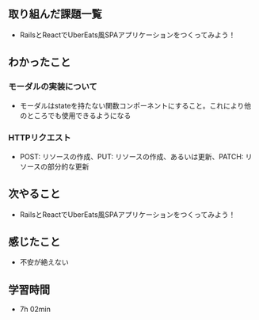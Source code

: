 ## 取り組んだ課題一覧
- RailsとReactでUberEats風SPAアプリケーションをつくってみよう！
## わかったこと
### モーダルの実装について
- モーダルはstateを持たない関数コンポーネントにすること。これにより他のところでも使用できるようになる
### HTTPリクエスト
- POST: リソースの作成、PUT: リソースの作成、あるいは更新、PATCH: リソースの部分的な更新
## 次やること
- RailsとReactでUberEats風SPAアプリケーションをつくってみよう！
## 感じたこと
- 不安が絶えない
## 学習時間
- 7h 02min